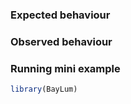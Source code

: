 ### Expected behaviour

### Observed behaviour

### Running mini example

```r
library(BayLum)

```
